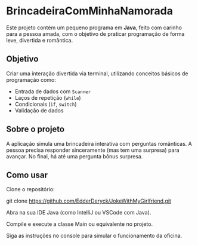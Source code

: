 #  BrincadeiraComMinhaNamorada

Este projeto contém um pequeno programa em **Java**, feito com carinho para a pessoa amada, com o objetivo de praticar programação de forma leve, divertida e romântica.

##  Objetivo

Criar uma interação divertida via terminal, utilizando conceitos básicos de programação como:

- Entrada de dados com `Scanner`
- Laços de repetição (`while`)
- Condicionais (`if`, `switch`)
- Validação de dados

##  Sobre o projeto

A aplicação simula uma brincadeira interativa com perguntas românticas.
A pessoa precisa responder sinceramente (mas tem uma surpresa) para avançar. No final, há até uma pergunta bônus surpresa.

## Como usar

Clone o repositório:

git clone https://github.com/EdderDeryck/JokeWithMyGirlfriend.git


Abra na sua IDE Java (como IntelliJ ou VSCode com Java).

Compile e execute a classe Main ou equivalente no projeto.

Siga as instruções no console para simular o funcionamento da oficina.